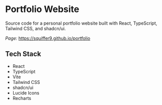 # Portfolio Website

Source code for a personal portfolio website built with React, TypeScript, Tailwind CSS, and shadcn/ui.

_Page:_ https://squiffer9.github.io/portfolio

## Tech Stack

- React
- TypeScript
- Vite
- Tailwind CSS
- shadcn/ui
- Lucide Icons
- Recharts
